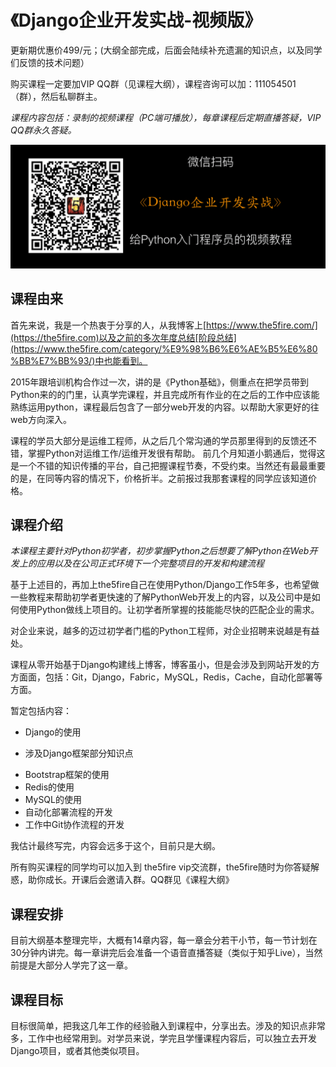 # 《Django企业开发实战-视频版》
更新期优惠价499/元；(大纲全部完成，后面会陆续补充遗漏的知识点，以及同学们反馈的技术问题）

购买课程一定要加VIP QQ群（见课程大纲），课程咨询可以加：111054501（群），然后私聊群主。

_课程内容包括：录制的视频课程（PC端可播放），每章课程后定期直播答疑，VIP QQ群永久答疑。_

![Django企业开发实战视频](images/course.png)


## 课程由来
首先来说，我是一个热衷于分享的人，从我博客上[https://www.the5fire.com/](https://the5fire.com)以及之前的多次年度总结[阶段总结](https://www.the5fire.com/category/%E9%98%B6%E6%AE%B5%E6%80%BB%E7%BB%93/)中也能看到。

2015年跟培训机构合作过一次，讲的是《Python基础》，侧重点在把学员带到Python来的的门里，认真学完课程，并且完成所有作业的在之后的工作中应该能熟练运用python，课程最后包含了一部分web开发的内容。以帮助大家更好的往web方向深入。

课程的学员大部分是运维工程师，从之后几个常沟通的学员那里得到的反馈还不错，掌握Python对运维工作/运维开发很有帮助。
前几个月知道小鹅通后，觉得这是一个不错的知识传播的平台，自己把握课程节奏，不受约束。当然还有最最重要的是，在同等内容的情况下，价格折半。之前报过我那套课程的同学应该知道价格。

## 课程介绍

*本课程主要针对Python初学者，初步掌握Python之后想要了解Python在Web开发上的应用以及在公司正式环境下一个完整项目的开发和构建流程*

基于上述目的，再加上the5fire自己在使用Python/Django工作5年多，也希望做一些教程来帮助初学者更快速的了解PythonWeb开发上的内容，以及公司中是如何使用Python做线上项目的。让初学者所掌握的技能能尽快的匹配企业的需求。

对企业来说，越多的迈过初学者门槛的Python工程师，对企业招聘来说越是有益处。

课程从零开始基于Django构建线上博客，博客虽小，但是会涉及到网站开发的方方面面，包括：Git，Django，Fabric，MySQL，Redis，Cache，自动化部署等方面。

暂定包括内容：

* Django的使用
 - 涉及Django框架部分知识点
* Bootstrap框架的使用
* Redis的使用
* MySQL的使用
* 自动化部署流程的开发
* 工作中Git协作流程的开发

我估计最终写完，内容会远多于这个，目前只是大纲。


所有购买课程的同学均可以加入到 the5fire vip交流群，the5fire随时为你答疑解惑，助你成长。开课后会邀请入群。QQ群见《课程大纲》


## 课程安排
目前大纲基本整理完毕，大概有14章内容，每一章会分若干小节，每一节计划在30分钟内讲完。每一章讲完后会准备一个语音直播答疑（类似于知乎Live），当然前提是大部分人学完了这一章。

## 课程目标
目标很简单，把我这几年工作的经验融入到课程中，分享出去。涉及的知识点非常多，工作中也经常用到。对学员来说，学完且学懂课程内容后，可以独立去开发Django项目，或者其他类似项目。
